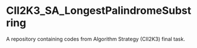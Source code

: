 # CII2K3_SA_LongestPalindromeSubstring
A repository containing codes from Algorithm Strategy (CII2K3) final task.
